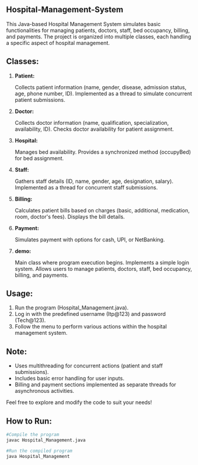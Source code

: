 ## Hospital-Management-System
This Java-based Hospital Management System simulates basic functionalities for managing patients, doctors, staff, bed occupancy, billing, and payments. The project is organized into multiple classes, each handling a specific aspect of hospital management.
## Classes:
<ol type="1"ul>
<li><b>Patient:</b>

Collects patient information (name, gender, disease, admission status, age, phone number, ID).
Implemented as a thread to simulate concurrent patient submissions.
</li>

<li><b>Doctor:</b>

Collects doctor information (name, qualification, specialization, availability, ID).
Checks doctor availability for patient assignment.
</li>
<li><b>Hospital:</b>

Manages bed availability.
Provides a synchronized method (occupyBed) for bed assignment.
</li>
<li><b>Staff:</b>

Gathers staff details (ID, name, gender, age, designation, salary).
Implemented as a thread for concurrent staff submissions.
</li>
<li><b>Billing:</b>

Calculates patient bills based on charges (basic, additional, medication, room, doctor's fees).
Displays the bill details.
</li>
<li><b>Payment:</b>

Simulates payment with options for cash, UPI, or NetBanking.
</li>
<li><b>demo:</b>

Main class where program execution begins.
Implements a simple login system.
Allows users to manage patients, doctors, staff, bed occupancy, billing, and payments.</li></ol>

## Usage:
<ol type="1">
<li>Run the program (Hospital_Management.java).</li>
<li>Log in with the predefined username (Itp@123) and password (Tech@123).</li>
<li>Follow the menu to perform various actions within the hospital management system.</li>
</ol>

## Note:
<ul>
  <li>Uses multithreading for concurrent actions (patient and staff submissions).</li>
  <li>Includes basic error handling for user inputs.</li>
  <li>Billing and payment sections implemented as separate threads for asynchronous activities.</li>
</ul>
Feel free to explore and modify the code to suit your needs!

## How to Run:

```bash
#Compile the program
javac Hospital_Management.java

#Run the compiled program
java Hospital_Management

